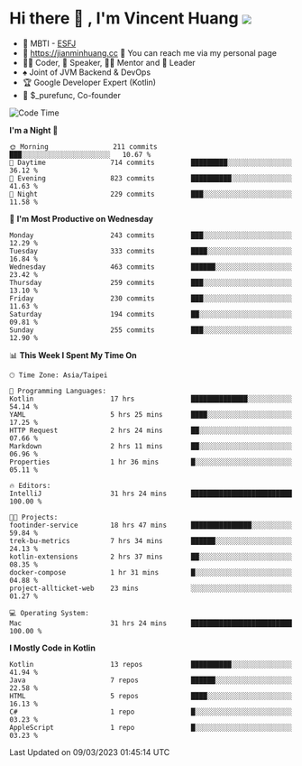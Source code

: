 # Hi there 👋 , I'm Vincent Huang ![](https://komarev.com/ghpvc/?username=Jian-Min-Huang)
- 👀 MBTI - [ESFJ](https://www.16personalities.com/esfj-personality)
- 💎 https://jianminhuang.cc 🙋 You can reach me via my personal page
- 👨‍💻 Coder, 🎤 Speaker, 👨‍🏫 Mentor and 🚀 Leader
- ♠️ Joint of JVM Backend & DevOps
- 🏆 Google Developer Expert (Kotlin)
- 💼 $_purefunc, Co-founder

<!--START_SECTION:waka-->
![Code Time](http://img.shields.io/badge/Code%20Time-1%2C698%20hrs%2012%20mins-blue)

**I'm a Night 🦉** 

```text
🌞 Morning                211 commits         ███░░░░░░░░░░░░░░░░░░░░░░   10.67 % 
🌆 Daytime                714 commits         █████████░░░░░░░░░░░░░░░░   36.12 % 
🌃 Evening                823 commits         ██████████░░░░░░░░░░░░░░░   41.63 % 
🌙 Night                  229 commits         ███░░░░░░░░░░░░░░░░░░░░░░   11.58 % 
```
📅 **I'm Most Productive on Wednesday** 

```text
Monday                   243 commits         ███░░░░░░░░░░░░░░░░░░░░░░   12.29 % 
Tuesday                  333 commits         ████░░░░░░░░░░░░░░░░░░░░░   16.84 % 
Wednesday                463 commits         ██████░░░░░░░░░░░░░░░░░░░   23.42 % 
Thursday                 259 commits         ███░░░░░░░░░░░░░░░░░░░░░░   13.10 % 
Friday                   230 commits         ███░░░░░░░░░░░░░░░░░░░░░░   11.63 % 
Saturday                 194 commits         ██░░░░░░░░░░░░░░░░░░░░░░░   09.81 % 
Sunday                   255 commits         ███░░░░░░░░░░░░░░░░░░░░░░   12.90 % 
```


📊 **This Week I Spent My Time On** 

```text
🕑︎ Time Zone: Asia/Taipei

💬 Programming Languages: 
Kotlin                   17 hrs              ██████████████░░░░░░░░░░░   54.14 % 
YAML                     5 hrs 25 mins       ████░░░░░░░░░░░░░░░░░░░░░   17.25 % 
HTTP Request             2 hrs 24 mins       ██░░░░░░░░░░░░░░░░░░░░░░░   07.66 % 
Markdown                 2 hrs 11 mins       ██░░░░░░░░░░░░░░░░░░░░░░░   06.96 % 
Properties               1 hr 36 mins        █░░░░░░░░░░░░░░░░░░░░░░░░   05.11 % 

🔥 Editors: 
IntelliJ                 31 hrs 24 mins      █████████████████████████   100.00 % 

🐱‍💻 Projects: 
footinder-service        18 hrs 47 mins      ███████████████░░░░░░░░░░   59.84 % 
trek-bu-metrics          7 hrs 34 mins       ██████░░░░░░░░░░░░░░░░░░░   24.13 % 
kotlin-extensions        2 hrs 37 mins       ██░░░░░░░░░░░░░░░░░░░░░░░   08.35 % 
docker-compose           1 hr 31 mins        █░░░░░░░░░░░░░░░░░░░░░░░░   04.88 % 
project-allticket-web    23 mins             ░░░░░░░░░░░░░░░░░░░░░░░░░   01.27 % 

💻 Operating System: 
Mac                      31 hrs 24 mins      █████████████████████████   100.00 % 
```

**I Mostly Code in Kotlin** 

```text
Kotlin                   13 repos            ██████████░░░░░░░░░░░░░░░   41.94 % 
Java                     7 repos             ██████░░░░░░░░░░░░░░░░░░░   22.58 % 
HTML                     5 repos             ████░░░░░░░░░░░░░░░░░░░░░   16.13 % 
C#                       1 repo              █░░░░░░░░░░░░░░░░░░░░░░░░   03.23 % 
AppleScript              1 repo              █░░░░░░░░░░░░░░░░░░░░░░░░   03.23 % 
```




 Last Updated on 09/03/2023 01:45:14 UTC
<!--END_SECTION:waka-->
